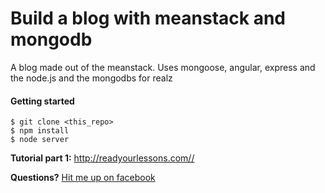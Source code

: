 Build a blog with meanstack and mongodb
=====

A blog made out of the meanstack. Uses mongoose, angular, express and the node.js and the mongodbs for realz


#### Getting started
```
$ git clone <this_repo>
$ npm install
$ node server 
```

**Tutorial part 1:** http://readyourlessons.com//

**Questions?** [Hit me up on facebook](https://www.facebook.com/ashutosh.kr.upadhyay)

